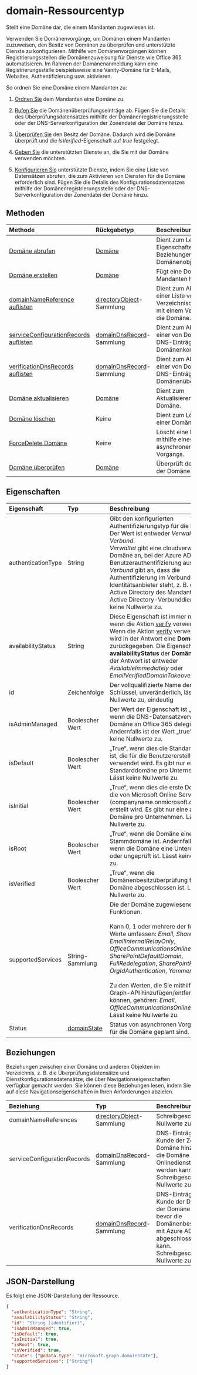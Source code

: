 # <a name="domain-resource-type"></a>domain-Ressourcentyp

Stellt eine Domäne dar, die einem Mandanten zugewiesen ist.

Verwenden Sie Domänenvorgänge, um Domänen einem Mandanten zuzuweisen, den Besitz von Domänen zu überprüfen und unterstützte Dienste zu konfigurieren.  Mithilfe von Domänenvorgängen können Registrierungsstellen die Domänenzuweisung für Dienste wie Office 365 automatisieren. Im Rahmen der Domänenanmeldung kann eine Registrierungsstelle beispielsweise eine Vanity-Domäne für E-Mails, Websites, Authentifizierung usw. aktivieren.

So ordnen Sie eine Domäne einem Mandanten zu:

1. [Ordnen Sie](../api/domain_post_domains.md) dem Mandanten eine Domäne zu.

2. [Rufen Sie](../api/domain_list_verificationdnsrecords.md) die Domänenüberprüfungseinträge ab. Fügen Sie die Details des Überprüfungsdatensatzes mithilfe der Domänenregistrierungsstelle oder der DNS-Serverkonfiguration der Zonendatei der Domäne hinzu.

3. [Überprüfen Sie](../api/domain_verify.md) den Besitz der Domäne. Dadurch wird die Domäne überprüft und die *IsVerified*-Eigenschaft auf *true* festgelegt.

4. [Geben Sie](../api/domain_update.md) die unterstützten Dienste an, die Sie mit der Domäne verwenden möchten.

5. [Konfigurieren Sie](../api/domain_list_serviceconfigurationrecords.md) unterstützte Dienste, indem Sie eine Liste von Datensätzen abrufen, die zum Aktivieren von Diensten für die Domäne erforderlich sind. Fügen Sie die Details des Konfigurationsdatensatzes mithilfe der Domänenregistrierungsstelle oder der DNS-Serverkonfiguration der Zonendatei der Domäne hinzu.

## <a name="methods"></a>Methoden

| Methode   | Rückgabetyp |Beschreibung|
|:---------------|:--------|:----------|
|[Domäne abrufen](../api/domain_get.md) | [Domäne](domain.md) | Dient zum Lesen der Eigenschaften und der Beziehungen eines Domänenobjekts.|
|[Domäne erstellen](../api/domain_post_domains.md) | [Domäne](domain.md) | Fügt eine Domäne zum Mandanten hinzu. |
|[domainNameReference auflisten](../api/domain_list_domainnamereferences.md) |[directoryObject](directoryobject.md)-Sammlung| Dient zum Abrufen einer Liste von Verzeichnisobjekten mit einem Verweis auf die Domäne.|
|[serviceConfigurationRecords auflisten](../api/domain_list_serviceconfigurationrecords.md) |[domainDnsRecord](domaindnsrecord.md)-Sammlung|  Dient zum Abrufen einer von Domänen-DNS-Einträgen für die Domänenkonfiguration.|
|[verificationDnsRecords auflisten](../api/domain_list_verificationdnsrecords.md) |[domainDnsRecord](domaindnsrecord.md)-Sammlung|  Dient zum Abrufen einer von Domänen-DNS-Einträgen für die Domänenüberprüfung.|
|[Domäne aktualisieren](../api/domain_update.md) | [Domäne](domain.md) |Dient zum Aktualisieren einer Domäne.|
|[Domäne löschen](../api/domain_delete.md) | Keine |Dient zum Löschen einer Domäne.|
|[ForceDelete Domäne](../api/domain_forcedelete.md)|Keine|Löscht eine Domäne mithilfe eines asynchronen Vorgangs.|
|[Domäne überprüfen](../api/domain_verify.md)|[Domäne](domain.md)|Überprüft den Besitz der Domäne.|

## <a name="properties"></a>Eigenschaften

| Eigenschaft   | Typ | Beschreibung |
|:---------------|:--------|:----------|
|authenticationType|String| Gibt den konfigurierten Authentifizierungstyp für die Domäne an. Der Wert ist entweder *Verwaltet* oder *Verbund*.<br> *Verwaltet* gibt eine cloudverwaltete Domäne an, bei der Azure AD die Benutzerauthentifizierung ausführt.<br>*Verbund* gibt an, dass die Authentifizierung im Verbund mit einem Identitätsanbieter steht, z. B. das lokale Active Directory des Mandanten über Active Directory-Verbunddienste. Lässt keine Nullwerte zu. |
|availabilityStatus|String| Diese Eigenschaft ist immer null, außer wenn die Aktion [verify](../api/domain_verify.md) verwendet wird. Wenn die Aktion [verify](../api/domain_verify.md) verwendet wird, wird in der Antwort eine **Domänen**entität zurückgegeben. Die Eigenschaft **availabilityStatus** der **Domänen**entität in der Antwort ist entweder *AvailableImmediately* oder *EmailVerifiedDomainTakeoverScheduled*.|
|id|Zeichenfolge| Der vollqualifizierte Name der Domäne. Schlüssel, unveränderlich, lässt keine Nullwerte zu, eindeutig |
|isAdminManaged|Boolescher Wert| Der Wert der Eigenschaft ist „false“, wenn die DNS-Datensatzverwaltung der Domäne an Office 365 delegiert wurde. Andernfalls ist der Wert „true“. Lässt keine Nullwerte zu. |
|isDefault|Boolescher Wert| „True“, wenn dies die Standarddomäne ist, die für die Benutzererstellung verwendet wird. Es gibt nur eine Standarddomäne pro Unternehmen. Lässt keine Nullwerte zu. |
|isInitial|Boolescher Wert| „True“, wenn dies die erste Domäne ist, die von Microsoft Online Services (companyname.onmicrosoft.com) erstellt wird. Es gibt nur eine anfängliche Domäne pro Unternehmen. Lässt keine Nullwerte zu. |
|isRoot|Boolescher Wert| „True“, wenn die Domäne eine überprüfte Stammdomäne ist. Andernfalls „false“, wenn die Domäne eine Unterdomäne oder ungeprüft ist. Lässt keine Nullwerte zu. |
|isVerified|Boolescher Wert| „True“, wenn die Domänenbesitzüberprüfung für die Domäne abgeschlossen ist. Lässt keine Nullwerte zu. |
|supportedServices|String-Sammlung| Die der Domäne zugewiesenen Funktionen.<br><br>Kann 0, 1 oder mehrere der folgenden Werte umfassen: *Email*, *Sharepoint*, *EmailInternalRelayOnly*, *OfficeCommunicationsOnline*, *SharePointDefaultDomain*, *FullRedelegation*, *SharePointPublic*, *OrgIdAuthentication*, *Yammer*, *Intune*<br><br> Zu den Werten, die Sie mithilfe der Graph-API hinzufügen/entfernen können, gehören: *Email*, *OfficeCommunicationsOnline*, *Yammer*<br>Lässt keine Nullwerte zu.|
|Status|[domainState](domainstate.md)| Status von asynchronen Vorgängen, die für die Domäne geplant sind. |

## <a name="relationships"></a>Beziehungen

Beziehungen zwischen einer Domäne und anderen Objekten im Verzeichnis, z. B. die Überprüfungsdatensätze und Dienstkonfigurationsdatensätze, die über Navigationseigenschaften verfügbar gemacht werden. Sie können diese Beziehungen lesen, indem Sie auf diese Navigationseigenschaften in Ihren Anforderungen abzielen.

| Beziehung | Typ |Beschreibung|
|:---------------|:--------|:----------|
|domainNameReferences|[directoryObject](directoryobject.md)-Sammlung| Schreibgeschützt. Lässt Nullwerte zu.|
|serviceConfigurationRecords|[domainDnsRecord](domaindnsrecord.md)-Sammlung| DNS-Einträge, die der Kunde der Zonendatei der Domäne hinzufügt, bevor die Domäne von Microsoft-Onlinediensten verwendet werden kann.<br>Schreibgeschützt. Lässt Nullwerte zu. |
|verificationDnsRecords|[domainDnsRecord](domaindnsrecord.md)-Sammlung| DNS-Einträge, die der Kunde der DNS-Zonendatei der Domäne hinzufügt, bevor die Domänenbesitzüberprüfung mit Azure AD abgeschlossen werden kann.<br>Schreibgeschützt. Lässt Nullwerte zu.|

## <a name="json-representation"></a>JSON-Darstellung
Es folgt eine JSON-Darstellung der Ressource.

<!--{
  "blockType": "resource",
  "optionalProperties": [],
  "keyProperty": "id",
  "baseType": "microsoft.graph.entity",
  "@odata.type": "microsoft.graph.domain"
}-->

```json
{
  "authenticationType": "String",
  "availabilityStatus": "String",
  "id": "String (identifier)",
  "isAdminManaged": true,
  "isDefault": true,
  "isInitial": true,
  "isRoot": true,
  "isVerified": true,
  "state": {"@odata.type": "microsoft.graph.domainState"},
  "supportedServices": ["String"]
}

```

<!-- uuid: 8fcb5dbc-d5aa-4681-8e31-b001d5168d79
2015-10-25 14:57:30 UTC -->
<!-- {
  "type": "#page.annotation",
  "description": "domain resource",
  "keywords": "",
  "section": "documentation",
  "tocPath": ""
}-->